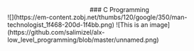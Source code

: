 <center>### C Programming</center>
![](https://em-content.zobj.net/thumbs/120/google/350/man-technologist_1f468-200d-1f4bb.png)
![This is an image](https://github.com/salimizel/alx-low_level_programming/blob/master/unnamed.png)
